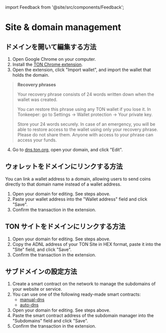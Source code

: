 import Feedback from '@site/src/components/Feedback';

# Site & domain management

## ドメインを開いて編集する方法

1. Open Google Chrome on your computer.
2. Install the [TON Chrome extension](https://chrome.google.com/webstore/detail/ton-wallet/nphplpgoakhhjchkkhmiggakijnkhfnd).
3. Open the extension, click "Import wallet", and import the wallet that holds the domain.

> **Recovery phrases**
>
> Your recovery phrase consists of 24 words written down when the wallet was created.
>
> You can restore this phrase using any TON wallet if you lose it.
> In Tonkeeper: go to Settings → Wallet protection → Your private key.
>
> Store your 24 words securely. In case of an emergency, you will be able to restore access to the wallet using only your recovery phrase.
> Please do not share them. Anyone with access to your phrase can access your funds.

4. Go to [dns.ton.org](https://dns.ton.org), open your domain, and click "Edit".

## ウォレットをドメインにリンクする方法

You can link a wallet address to a domain, allowing users to send coins directly to that domain name instead of a wallet address.

1. Open your domain for editing. See steps above.
2. Paste your wallet address into the "Wallet address" field and click "Save".
3. Confirm the transaction in the extension.

## TON サイトをドメインにリンクする方法

1. Open your domain for editing. See steps above.
2. Copy the ADNL address of your TON Site in HEX format, paste it into the "Site" field, and click "Save".
3. Confirm the transaction in the extension.

## サブドメインの設定方法

1. Create a smart contract on the network to manage the subdomains of your website or service.
2. You can use one of the following ready-made smart contracts:
   - [manual-dns](https://github.com/ton-blockchain/ton/blob/master/crypto/smartcont/dns-manual-code.fc)
   - [auto-dns](https://github.com/ton-blockchain/ton/blob/master/crypto/smartcont/dns-auto-code.fc)
3. Open your domain for editing. See steps above.
4. Paste the smart contract address of the subdomain manager into the "Subdomains" field and click "Save".
5. Confirm the transaction in the extension.

<Feedback />

